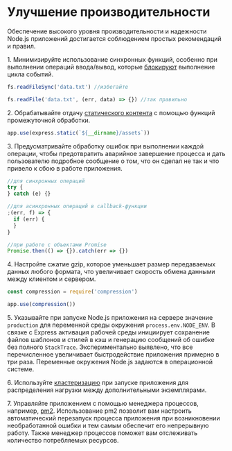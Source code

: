 # Улучшение производительности

Обеспечение высокого уровня производительности и надежности Node.js приложений достигается соблюдением простых рекомендаций и правил.

1.&nbsp;Минимизируйте использование синхронных функций, особенно при выполнении операций ввода/вывод, которые [блокируют](blocking-nonblocking.md) выполнение цикла событий.

```js
fs.readFileSync('data.txt') //избегайте

fs.readFile('data.txt', (err, data) => {}) //так правильно
```

2.&nbsp;Обрабатывайте отдачу [статического контента](static.md) с помощью функций промежуточной обработки.

```js
app.use(express.static(`${__dirname}/assets`))
```

3.&nbsp;Предусматривайте обработку ошибок при выполнении каждой операции, чтобы предотвратить аварийное завершение процесса и дать пользователю подробное сообщение о том, что он сделал не так и что привело к сбою в работе приложения.

```js
//для синхронных операций
try {
} catch (e) {}

//для асинхронных операций в callback-функции
;(err, f) => {
  if (err) {
  }
}

//при работе с объектами Promise
Promise.then(() => {}).catch(err => {})
```

4.&nbsp;Настройте сжатие gzip, которое уменьшает размер передаваемых данных любого формата, что увеличивает скорость обмена данными между клиентом и сервером.

```js
const compression = require('compression')

app.use(compression())
```

5.&nbsp;Указывайте при запуске Node.js приложения на сервере значение `production` для переменной среды окружения `process.env.NODE_ENV`. В связке с Express активация рабочей среды инициирует сохранение файлов шаблонов и стилей в кэш и генерацию сообщений об ошибке без полного `StackTrace`. Экспериментально выявлено, что все перечисленное увеличивает быстродействие приложения примерно в три раза. Переменные окружения Node.js задаются в операционной системе.

6.&nbsp;Используйте [кластеризацию](cluster.md) при запуске приложения для распределения нагрузки между дополнительными экземплярами.

7.&nbsp;Управляйте приложением с помощью менеджера процессов, например, [pm2](pm2.md). Использование pm2 позволит вам настроить автоматический перезапуск процесса приложения при возникновении необработанной ошибки и тем самым обеспечит его непрерывную работу. Также менеджер процессов поможет вам отслеживать количество потребляемых ресурсов.
